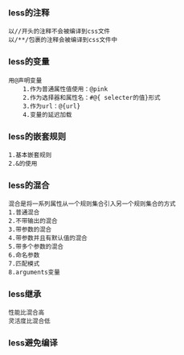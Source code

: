 ### less的注释
    以//开头的注释不会被编译到css文件
    以/**/包裹的注释会被编译到css文件中
### less的变量
    用@声明变量
        1.作为普通属性值使用：@pink
        2.作为选择器和属性名：#@{ selecter的值}形式
        3.作为url：@{url}
        4.变量的延迟加载
### less的嵌套规则
    1.基本嵌套规则
    2.&的使用
### less的混合
    混合是将一系列属性从一个规则集合引入另一个规则集合的方式
    1.普通混合
    2.不带输出的混合
    3.带参数的混合
    4.带参数并且有默认值的混合
    5.带多个参数的混合
    6.命名参数
    7.匹配模式
    8.arguments变量
### less继承
    性能比混合高
    灵活度比混合低
### less避免编译
